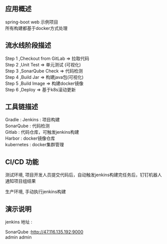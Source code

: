 ## 应用概述
spring-boot web 示例项目  
所有构建都基于docker方式处理  

## 流水线阶段描述 

Step 1 ,Checkout from GitLab  => 拉取代码   
Step 2 ,Unit Test  => 单元测试 (可视化)    
Step 3 ,SonarQube Check  => 代码检测   
Step 4 ,Build Jar  => 构建java包(可视化)  
Step 5 ,Build Image  => 构建docker镜像   
Step 6 ,Deploy  => 基于k8s滚动更新      

## 工具链描述 
Gradle       : 
Jenkins      : 项目构建  
SonarQube    : 代码检测  
Gitlab       : 代码仓库，可触发jenkins构建  
Harbor       : docker镜像仓库  
kubernetes   : docker集群管理  

## CI/CD 功能
测试环境, 项目开发人员提交代码后，自动触发jenkins构建完任务后，钉钉机器人通知项目组结果   

生产环境, 手动执行jenkins构建  

 
## 演示说明
jenkins 地址 :  


SonarQube :http://47.116.135.192:9000  
admin admin  